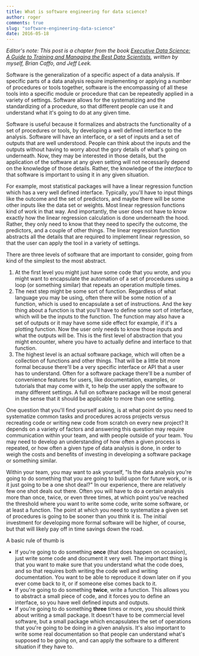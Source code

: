 ```yaml
---
title: What is software engineering for data science?
author: roger
comments: true
slug: "software-engineering-data-science"
date: 2016-05-18
---
```


*Editor's note: This post is a chapter from the book [Executive Data Science: A Guide to Training and Managing the Best Data Scientists](https://leanpub.com/eds), written by myself, Brian Caffo, and Jeff Leek.*

Software is the generalization of a specific aspect of a data analysis.
If specific parts of a data analysis require implementing or applying a number of procedures or tools together, software is the encompassing of all these tools into a specific module or procedure that can be repeatedly applied in a variety of settings. Software allows for the systematizing and the standardizing of a procedure, so that different people can use it and understand what it's going to do at any given time.

Software is useful because it formalizes and abstracts the functionality of a set of procedures or tools, by developing a well
defined interface to the analysis. Software will have an interface,
or a set of inputs and a set of outputs that are well understood. People can think about the inputs and the outputs without having to worry about the gory details of what's going on underneath. Now, they may be interested in those details, but the application of the software at any given setting will not necessarily depend on the knowledge of those details. Rather, the knowledge of the *interface* to that software is important to using it in any given situation.

For example, most statistical packages will have a linear regression function which has a very well defined interface. Typically, you'll have to input things like the outcome and the set of predictors, and maybe there will be some other inputs like the data set or weights. Most linear regression functions kind of work in that way. And importantly, the user does not have to know exactly how the linear regression calculation is done underneath the hood. Rather, they only need to know that they need to specify the outcome, the predictors, and a couple of other things. The linear regression function abstracts all the details that are required to implement linear regression, so that the user can apply the tool in a variety of settings.

There are three levels of software that are important to consider, going from kind of the simplest to the most abstract. 

1. At the first level you might just have some code that you wrote, and you might want to encapsulate the automation of a set of procedures using a loop (or something similar) that repeats an operation multiple times.
2. The next step might be some sort of function. Regardless of what language you may be using, often there will be some notion of a function, which is used to encapsulate a set of instructions. And the key thing about a function is that you'll have to define some sort of interface, which will be the inputs to the function. The function may also have a set of outputs or it may have some side effect for example, if it's a plotting function. Now the user only needs to know those inputs and what the outputs will be. This is the first level of abstraction that you might encounter, where you have to actually define and interface to that function.
3. The highest level is an actual software package, which will often be a collection of functions and other things. That will be a little bit more formal because there'll be a very specific interface or API that a user has to understand. Often for a software package there'll be a number of convenience features for users, like documentation, examples, or tutorials that may come with it, to help the user apply the software to many different settings. A full on software package will be most general in the sense that it should be applicable to more than one setting.

One question that you'll find yourself asking, is at what point do you need to systematize common tasks and procedures across projects versus recreating code or writing new code from scratch on every new project? It depends on a variety of factors and answering this question may require communication within your team, and with
people outside of your team. You may need to develop an understanding of how often a given process is repeated, or how often a given type of data analysis is done, in order to weigh the costs and benefits of investing in developing a software package or something similar.

Within your team, you may want to ask yourself, "Is the data analysis you're going to do something that you are going to build upon for future work, or is it just going to be a one shot deal?" In our experience, there are relatively few one shot deals out there. Often you will have to do a certain analysis more than once, twice, or even three times, at which point you've reached the threshold where you want to write some code, write some software, or at least a function. The point at which you need to systematize a given set of procedures is going to be sooner than you think it is. The initial investment for developing more formal software will be higher, of course, but that will likely pay off in time savings down the road.

A basic rule of thumb is

* If you're going to do something **once** (that does happen on occasion), just write some code and document it very well. The important thing is that you want to make sure that you understand what the code does, and so that requires both writing the code well and writing documentation. You want to be able to reproduce it down later on if you ever come back to it, or if someone else comes back to it.
* If you're going to do something **twice**, write a function. This allows you to abstract a small piece of code, and it forces you to define an interface, so you have well defined inputs and outputs.
* If you're going to do something **three** times or more, you should think about writing a small package. It doesn't have to be commercial level software, but a small package which encapsulates the set of operations that you're going to be doing in a given analysis. It's also important to write some real documentation so that people can understand what's supposed to be going on, and can apply the software to a different situation if they have to.


